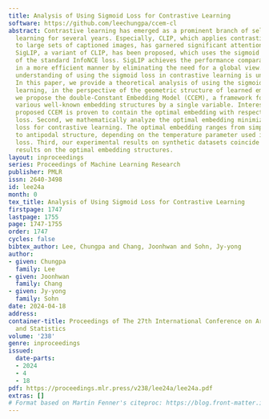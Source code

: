 ```yaml
---
title: Analysis of Using Sigmoid Loss for Contrastive Learning
software: https://github.com/leechungpa/ccem-cl
abstract: Contrastive learning has emerged as a prominent branch of self-supervised
  learning for several years. Especially, CLIP, which applies contrastive learning
  to large sets of captioned images, has garnered significant attention. Recently,
  SigLIP, a variant of CLIP, has been proposed, which uses the sigmoid loss instead
  of the standard InfoNCE loss. SigLIP achieves the performance comparable to CLIP
  in a more efficient manner by eliminating the need for a global view. However, theoretical
  understanding of using the sigmoid loss in contrastive learning is underexplored.
  In this paper, we provide a theoretical analysis of using the sigmoid loss in contrastive
  learning, in the perspective of the geometric structure of learned embeddings. First,
  we propose the double-Constant Embedding Model (CCEM), a framework for parameterizing
  various well-known embedding structures by a single variable. Interestingly, the
  proposed CCEM is proven to contain the optimal embedding with respect to the sigmoid
  loss. Second, we mathematically analyze the optimal embedding minimizing the sigmoid
  loss for contrastive learning. The optimal embedding ranges from simplex equiangular-tight-frame
  to antipodal structure, depending on the temperature parameter used in the sigmoid
  loss. Third, our experimental results on synthetic datasets coincide with the theoretical
  results on the optimal embedding structures.
layout: inproceedings
series: Proceedings of Machine Learning Research
publisher: PMLR
issn: 2640-3498
id: lee24a
month: 0
tex_title: Analysis of Using Sigmoid Loss for Contrastive Learning
firstpage: 1747
lastpage: 1755
page: 1747-1755
order: 1747
cycles: false
bibtex_author: Lee, Chungpa and Chang, Joonhwan and Sohn, Jy-yong
author:
- given: Chungpa
  family: Lee
- given: Joonhwan
  family: Chang
- given: Jy-yong
  family: Sohn
date: 2024-04-18
address:
container-title: Proceedings of The 27th International Conference on Artificial Intelligence
  and Statistics
volume: '238'
genre: inproceedings
issued:
  date-parts:
  - 2024
  - 4
  - 18
pdf: https://proceedings.mlr.press/v238/lee24a/lee24a.pdf
extras: []
# Format based on Martin Fenner's citeproc: https://blog.front-matter.io/posts/citeproc-yaml-for-bibliographies/
---
```


